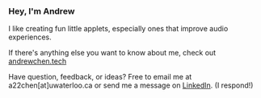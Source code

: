 ### Hey, I'm Andrew

I like creating fun little applets, especially ones that improve audio experiences. 

If there's anything else you want to know about me, check out [andrewchen.tech](https://andrewchen.uk)

Have question, feedback, or ideas? Free to email me at a22chen[at]uwaterloo.ca or send me a message on [LinkedIn](https://www.linkedin.com/in/anyuan-chen/). (I respond!) 
    
         
 
   
       
   
   
